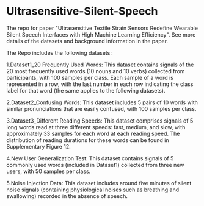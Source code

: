 # Ultrasensitive-Silent-Speech
The repo for paper "Ultrasensitive Textile Strain Sensors Redefine Wearable Silent Speech Interfaces with High Machine Learning Efficiency". See more details of the datasets and background information in the paper.

The Repo includes the following datasets:

1.Dataset1_20 Frequently Used Words: This dataset contains signals of the 20 most frequently used words (10 nouns and 10 verbs) collected from participants, with 100 samples per class. Each sample of a word is represented in a row, with the last number in each row indicating the class label for that word (the same applies to the following datasets).

2.Dataset2_Confusing Words: This dataset includes 5 pairs of 10 words with similar pronunciations that are easily confused, with 100 samples per class.

3.Dataset3_Different Reading Speeds: This dataset comprises signals of 5 long words read at three different speeds: fast, medium, and slow, with approximately 33 samples for each word at each reading speed. The distribution of reading durations for these words can be found in Supplementary Figure 12.

4.New User Generalization Test: This dataset contains signals of 5 commonly used words (included in Dataset1) collected from three new users, with 50 samples per class.

5.Noise Injection Data: This dataset includes around five minutes of silent noise signals (containing physiological noises such as breathing and swallowing) recorded in the absence of speech.
